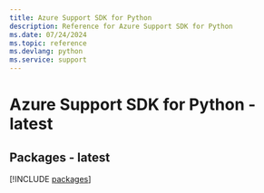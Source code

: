 ```yaml
---
title: Azure Support SDK for Python
description: Reference for Azure Support SDK for Python
ms.date: 07/24/2024
ms.topic: reference
ms.devlang: python
ms.service: support
---
```

# Azure Support SDK for Python - latest
## Packages - latest
[!INCLUDE [packages](support-index.md)]